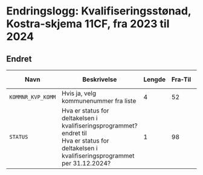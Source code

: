 # Endringslogg: Kvalifiseringsstønad, Kostra-skjema 11CF, fra  2023 til 2024


## Endret
| Navn | Beskrivelse | Lengde | Fra‑Til | Datatype | Obligatorisk | Dato-maske | Kodeliste |
|------|-------------|--------|---------|----------|--------------|------------|-----------|
| `KOMMNR_KVP_KOMM` | Hvis ja, velg kommunenummer fra liste | 4 | 52 | STRING_TYPE |  |  | [Vis endringer](https://www.ssb.no/klass/klassifikasjoner/131/endringer) |
| `STATUS` | Hva er status for deltakelsen i kvalifiseringsprogrammet? <br/> endret til <br/> Hva er status for deltakelsen i kvalifiseringsprogrammet per 31.12.2024? | 1 | 98 | STRING_TYPE | ✅ |  | Ingen endringer |
